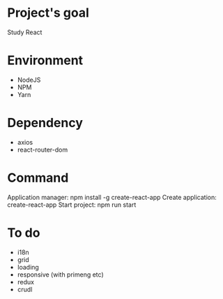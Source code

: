 # Project's goal

Study React

# Environment
- NodeJS
- NPM
- Yarn

# Dependency

- axios
- react-router-dom

# Command

Application manager: npm install -g create-react-app
Create application: create-react-app <project name>
Start project: npm run start

# To do

- i18n
- grid
- loading
- responsive (with primeng etc)
- redux
- crudl